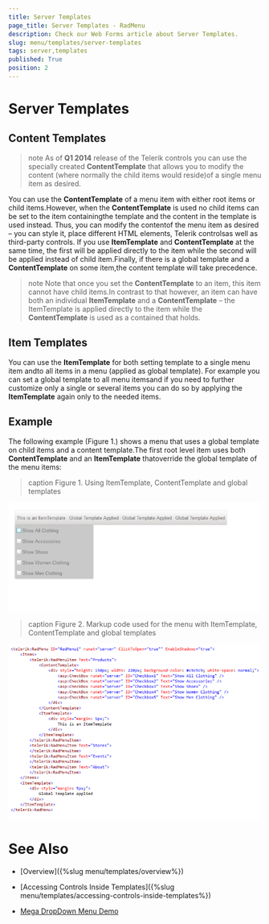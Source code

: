 ```yaml
---
title: Server Templates
page_title: Server Templates - RadMenu
description: Check our Web Forms article about Server Templates.
slug: menu/templates/server-templates
tags: server,templates
published: True
position: 2
---
```


# Server Templates



## Content Templates

>note As of **Q1 2014** release of the Telerik controls you can use the specially created **ContentTemplate** that allows you to modify the content (where normally the child items would reside)of a single menu item as desired.
>


You can use the **ContentTemplate** of a menu item with either root items or child items.However, when the **ContentTemplate** is used no child items can be set to the item containingthe template and the content in the template is used instead. Thus, you can modify the contentof the menu item as desired – you can style it, place different HTML elements, Telerik controlsas well as third-party controls. If you use **ItemTemplate** and **ContentTemplate** at the same time, the first will be applied directly to the item while the second will be applied instead of child item.Finally, if there is a global template and a **ContentTemplate** on some item,the content template will take precedence.

>note Note that once you set the **ContentTemplate** to an item, this item cannot have child items.In contrast to that however, an item can have both an individual **ItemTemplate** and a **ContentTemplate** – the ItemTemplate is applied directly to the item while the **ContentTemplate** is used as a contained that holds.
>


## Item Templates

You can use the **ItemTemplate** for both setting template to a single menu item andto all items in a menu (applied as global template). For example you can set a global template to all menu itemsand if you need to further customize only a single or several items you can do so by applying the **ItemTemplate** again only to the needed items.

## Example

The following example (Figure 1.) shows a menu that uses a global template on child items and a content template.The first root level item uses both **ContentTemplate** and an **ItemTemplate** thatoverride the global template of the menu items:
>caption Figure 1. Using ItemTemplate, ContentTemplate and global templates

![Templates](images/Templates.png)
>caption Figure 2. Markup code used for the menu with ItemTemplate, ContentTemplate and global templates

![Templates Markup](images/Templates1Markup.png)

# See Also

 * [Overview]({%slug menu/templates/overview%})

 * [Accessing Controls Inside Templates]({%slug menu/templates/accessing-controls-inside-templates%})

 * [Mega DropDown Menu Demo](https://demos.telerik.com/aspnet-ajax/menu/examples/megadropdown/defaultcs.aspx)
